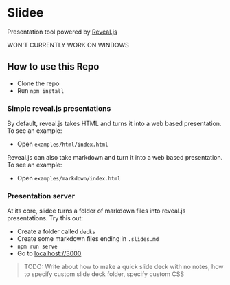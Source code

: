 # Slidee
Presentation tool powered by [Reveal.js](https://revealjs.com/)

WON'T CURRENTLY WORK ON WINDOWS

## How to use this Repo
- Clone the repo
- Run `npm install`

### Simple reveal.js presentations
By default, reveal.js takes HTML and turns it into a web based presentation. To see an example:
- Open `examples/html/index.html`

Reveal.js can also take markdown and turn it into a web based presentation. To see an example:
- Open `examples/markdown/index.html`

### Presentation server
At its core, slidee turns a folder of markdown files into reveal.js presentations. Try this out:
- Create a folder called `decks`
- Create some markdown files ending in `.slides.md`
- `npm run serve`
- Go to [localhost://3000](http://localhost:3000)

> TODO: Write about how to make a quick slide deck with no notes, how to specify custom slide deck folder, specify custom CSS